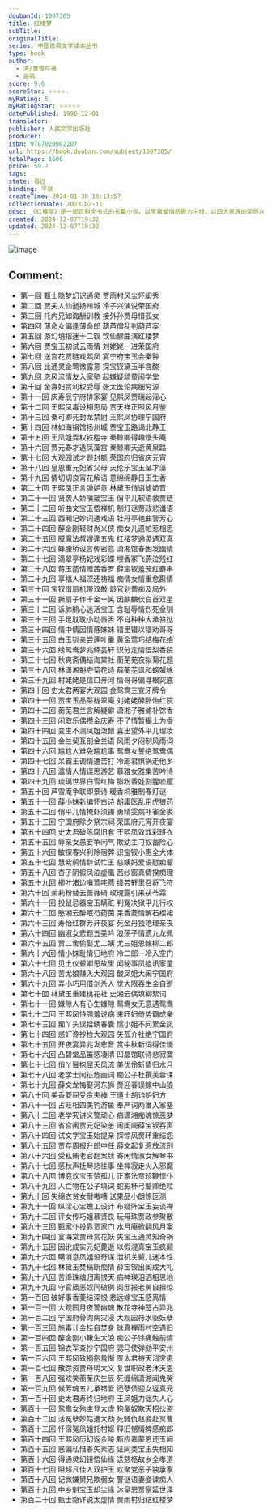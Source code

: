 ```yaml
---
doubanId: 1007305
title: 红楼梦
subTitle: 
originalTitle: 
series: 中国古典文学读本丛书
type: book
author:
  - 清/曹雪芹著
  - 高鹗
score: 9.6
scoreStar: ⭐⭐⭐⭐☆
myRating: 5
myRatingStar: ⭐⭐⭐⭐⭐
datePublished: 1996-12-01
translator: 
publisher: 人民文学出版社
producer: 
isbn: 9787020002207
url: https://book.douban.com/subject/1007305/
totalPage: 1606
price: 59.7
tags: 
state: 看过
binding: 平装
createTime: 2024-01-30 18:13:57
collectionDate: 2023-02-11
desc: 《红楼梦》是一部百科全书式的长篇小说。以宝黛爱情悲剧为主线，以四大家族的荣辱兴衰为背景，描绘出18世纪中国封建社会的方方面面，以及封建专制下新兴资本主义民主思想的萌动。结构宏大、情节委婉、细节精致，人物形象栩栩如生，声口毕现，堪称中国古代小说中的经 典。由红楼梦研究所校注、人民文学出版社出版的《红楼梦》以庚辰（1760）本《脂砚斋重评石头记》为底本，以甲戌（1754）本、已卯（1759）本、蒙古王府本、戚蓼生序本、舒元炜序本、郑振铎藏本、红楼梦稿本、列宁格勒藏本（俄藏本）、程甲本、程乙本等众多版本为参校本，是一个博采众长、非常适合大众阅读的本子；同时，对底本的重要修改，皆出校记，读者可因以了解《红楼梦》的不同版本状况。红学所的校注本已印行二十五年，其间1994年曾做过一次修订，又十几年过去，2008年推出修订第三版，体现了新的校注成果和科研成果。...(展开全部)《红楼梦》是一部百科全书式的长篇小说。以宝黛爱情悲剧为主线，以四大家族的荣辱兴衰为背景，描绘出18世纪中国封建社会的方方面面，以及封建专制下新兴资本主义民主思想的萌动。结构宏大、情节委婉、细节精致，人物形象栩栩如生，声口毕现，堪称中国古代小说中的经 典。由红楼梦研究所校注、人民文学出版社出版的《红楼梦》以庚辰（1760）本《脂砚斋重评石头记》为底本，以甲戌（1754）本、已卯（1759）本、蒙古王府本、戚蓼生序本、舒元炜序本、郑振铎藏本、红楼梦稿本、列宁格勒藏本（俄藏本）、程甲本、程乙本等众多版本为参校本，是一个博采众长、非常适合大众阅读的本子；同时，对底本的重要修改，皆出校记，读者可因以了解《红楼梦》的不同版本状况。红学所的校注本已印行二十五年，其间1994年曾做过一次修订，又十几年过去，2008年推出修订第三版，体现了新的校注成果和科研成果。关于《红楼梦》的作者，原本就有多种说法及推想，“前八十回曹雪芹著、后四十回高鹗续”的说法只是其中之一，这次修订中校注者改为“前八十回曹雪芹著；后四十回无名氏续，程伟元、高鹗整理”，应当是一种更科学的表述，体现了校注者对这一问题的新的认识。现在这个修订后的《红楼梦》是更加完善。曹雪芹,（？-1763，一作1764）清小说家。名霑，字梦阮，号雪芹、芹圃、芹溪。为满洲正白旗“包衣”人。自曾祖起，三代任江宁织造，其祖曹寅尤为康熙帝所信用。雍正初年，在统计阶级内部政治斗争牵连下，雪芹家受到重大打击，其父免职，产业被抄，遂随家迁居北京。他早年经历了一段封建大官僚地主家庭的繁华生活，后因家道衰落，趋于艰困。晚期居北京西郊，贫病而卒，年未及五十。性情高傲，嗜酒健谈。具有深厚的文化修养和卓越的艺术才能。他生活在我国已有资本主义生产萌芽的封建末世，在其后期又有机会接触到下层人民，因而对当时社会阶级斗争和思想斗争有较具体的感受，看到了统治阶级的腐朽凶残和内部的分崩离析。曾以十年时间，从事《石头记》（即《红楼梦》）的创作。书中通过一个贵族官僚大家庭的盛衰历史的描写，塑造了许多典型人物形象，对当时社会的黑暗腐败，进行了深刻的解剖和批判，并热情地歌...(展开全部)曹雪芹,（？-1763，一作1764）清小说家。名霑，字梦阮，号雪芹、芹圃、芹溪。为满洲正白旗“包衣”人。自曾祖起，三代任江宁织造，其祖曹寅尤为康熙帝所信用。雍正初年，在统计阶级内部政治斗争牵连下，雪芹家受到重大打击，其父免职，产业被抄，遂随家迁居北京。他早年经历了一段封建大官僚地主家庭的繁华生活，后因家道衰落，趋于艰困。晚期居北京西郊，贫病而卒，年未及五十。性情高傲，嗜酒健谈。具有深厚的文化修养和卓越的艺术才能。他生活在我国已有资本主义生产萌芽的封建末世，在其后期又有机会接触到下层人民，因而对当时社会阶级斗争和思想斗争有较具体的感受，看到了统治阶级的腐朽凶残和内部的分崩离析。曾以十年时间，从事《石头记》（即《红楼梦》）的创作。书中通过一个贵族官僚大家庭的盛衰历史的描写，塑造了许多典型人物形象，对当时社会的黑暗腐败，进行了深刻的解剖和批判，并热情地歌颂了具有异端思想的男女青年，成为我国古典小说中伟大的现实主义作品。但其中也反映了作者为封建制度“补天”的幻想和找不到出路的悲观情绪。据称先后曾增删五次，但未成全书而卒；今流行本一百二十回，后四十回一般认为是高鹗所续。也能诗，又善画石，但作品流传绝少。
created: 2024-12-07T19:32
updated: 2024-12-07T19:32
---
```


![image](assets/s1070959.jpg)

Comment: 
---



  - 第一回 甄士隐梦幻识通灵 贾雨村风尘怀闺秀
  - 第二回 贾夫人仙逝扬州城 冷子兴演说荣国府
  - 第三回 托内兄如海酬训教 接外孙贾母惜孤女
  - 第四回 薄命女偏逢薄命郎 葫芦僧乱判葫芦案
  - 第五回 游幻境指迷十二钗 饮仙醪曲演红楼梦
  - 第六回 贾宝玉初试云雨情 刘姥姥一进荣国府
  - 第七回 送宫花贾琏戏熙凤 宴宁府宝玉会秦钟
  - 第八回 比通灵金莺微露意 探宝钗黛玉半含酸
  - 第九回 恋风流情友入家塾 起嫌疑顽童闹学堂
  - 第十回 金寡妇贪利权受辱 张太医论病细穷源
  - 第十一回 庆寿辰宁府排家宴 见熙凤贾瑞起淫心
  - 第十二回 王熙凤毒设相思局 贾天祥正照风月鉴
  - 第十三回 秦可卿死封龙禁尉 王熙凤协理宁国府
  - 第十四回 林如海捐馆扬州城 贾宝玉路谒北静王
  - 第十五回 王凤姐弄权铁槛寺 秦鲸卿得趣馒头庵
  - 第十六回 贾元春才选凤藻宫 秦鲸卿夭逝黄泉路
  - 第十七回 大观园试才题封额 荣国府归省庆元宵
  - 第十八回 皇恩重元妃省父母 天伦乐宝玉呈才藻
  - 第十九回 情切切良宵花解语 意绵绵静日玉生香
  - 第二十回 王熙凤正言弹妒意 林黛玉俏语谑娇音
  - 第二十一回 贤袭人娇嗔箴宝玉 俏平儿软语救贾琏
  - 第二十二回 听曲文宝玉悟禅机 制灯谜贾政悲谶语
  - 第二十三回 西厢记妙词通戏语 牡丹亭艳曲警芳心
  - 第二十四回 醉金刚轻财尚义侠 痴女儿遗帕惹相思
  - 第二十五回 魇魔法叔嫂逢五鬼 红楼梦通灵遇双真
  - 第二十六回 蜂腰桥设言传密意 潇湘馆春困发幽情
  - 第二十七回 滴翠亭杨妃戏彩蝶 埋香冢飞燕泣残红
  - 第二十八回 蒋玉菡情赠茜香罗 薛宝钗羞笼红麝串
  - 第二十九回 享福人福深还祷福 痴情女情重愈斟情
  - 第三十回 宝钗借扇机带双敲 龄官划蔷痴及局外
  - 第三十一回 撕扇子作千金一笑 因麒麟伏白首双星
  - 第三十二回 诉肺腑心迷活宝玉 含耻辱情烈死金钏
  - 第三十三回 手足耽耽小动唇舌 不肖种种大承笞挞
  - 第三十四回 情中情因情感妹妹 错里错以错劝哥哥
  - 第三十五回 白玉钏亲尝莲叶羹 黄金莺巧结梅花络
  - 第三十六回 绣鸳鸯梦兆绛芸轩 识分定情悟梨香院
  - 第三十七回 秋爽斋偶结海棠社 蘅芜苑夜拟菊花题
  - 第三十八回 林潇湘魁夺菊花诗 薛蘅芜讽和螃蟹咏
  - 第三十九回 村姥姥是信口开河 情哥哥偏寻根究底
  - 第四十回 史太君两宴大观园 金鸳鸯三宣牙牌令
  - 第四十一回 贾宝玉品茶栊翠庵 刘姥姥醉卧怡红院
  - 第四十二回 蘅芜君兰言解疑癖 潇湘子雅谑补馀香
  - 第四十三回 闲取乐偶攒金庆寿 不了情暂撮土为香
  - 第四十四回 变生不测凤姐泼醋 喜出望外平儿理妆
  - 第四十五回 金兰契互剖金兰语 风雨夕闷制风雨词
  - 第四十六回 尴尬人难免尴尬事 鸳鸯女誓绝鸳鸯偶
  - 第四十七回 呆霸王调情遭苦打 冷郎君惧祸走他乡
  - 第四十八回 滥情人情误思游艺 慕雅女雅集苦吟诗
  - 第四十九回 琉璃世界白雪红梅 脂粉香娃割腥啖膻
  - 第五十回 芦雪庵争联即景诗 暖香坞雅制春灯谜
  - 第五十一回 薛小妹新编怀古诗 胡庸医乱用虎狼药
  - 第五十二回 俏平儿情掩虾须镯 勇晴雯病补雀金裘
  - 第五十三回 宁国府除夕祭宗祠 荣国府元宵开夜宴
  - 第五十四回 史太君破陈腐旧套 王熙凤效戏彩班衣
  - 第五十五回 辱亲女愚妾争闲气 欺幼主刁奴蓄险心
  - 第五十六回 敏探春兴利除宿弊 识宝钗小惠全大体
  - 第五十七回 慧紫鹃情辞试忙玉 慈姨妈爱语慰痴颦
  - 第五十八回 杏子阴假凤泣虚凰 茜纱窗真情揆痴理
  - 第五十九回 柳叶渚边嗔莺咤燕 绛芸轩里召将飞符
  - 第六十回 茉莉粉替去蔷薇硝 玫瑰露引来茯苓霜
  - 第六十一回 投鼠忌器宝玉瞒赃 判冤决狱平儿行权
  - 第六十二回 憨湘云醉眠芍药茵 呆香菱情解石榴裙
  - 第六十三回 寿怡红群芳开夜宴 死金丹独艳理亲丧
  - 第六十四回 幽淑女悲题五美吟 浪荡子情遗九龙佩
  - 第六十五回 贾二舍偷娶尤二姨 尤三姐思嫁柳二郎
  - 第六十六回 情小妹耻情归地府 冷二郎一冷入空门
  - 第六十七回 见土仪颦卿思故里 闻秘事凤姐讯家童
  - 第六十八回 苦尤娘赚入大观园 酸凤姐大闹宁国府
  - 第六十九回 弄小巧用借剑杀人 觉大限吞生金自逝
  - 第七十回 林黛玉重建桃花社 史湘云偶填柳絮词
  - 第七十一回 嫌隙人有心生嫌隙 鸳鸯女无意遇鸳鸯
  - 第七十二回 王熙凤恃强羞说病 来旺妇倚势霸成亲
  - 第七十三回 痴丫头误拾绣春囊 懦小姐不问累金凤
  - 第七十四回 惑奸谗抄检大观园 矢孤介社绝宁国府
  - 第七十五回 开夜宴异兆发悲音 赏中秋新词得佳谶
  - 第七十六回 凸碧堂品笛感凄清 凹晶馆联诗悲寂寞
  - 第七十七回 俏丫鬟抱屈夭风流 美优伶斩情归水月
  - 第七十八回 老学士闲征危画词 痴公子杜撰芙蓉诔
  - 第七十九回 薛文龙悔娶河东狮 贾迎春误嫁中山狼
  - 第八十回 美香菱屈受贪夫棒 王道士胡诌妒妇方
  - 第八十一回 占旺相四美钓游鱼 奉严词两番入家塾
  - 第八十二回 老学究讲义警顽心 病潇湘痴魂惊恶梦
  - 第八十三回 省宫闱贾元妃染恙 闹闺阃薛宝钗吞声
  - 第八十四回 试文字宝玉始提亲 探惊风贾环重结怨
  - 第八十五回 贾存周报升郎中任 薛文起复惹放流刑
  - 第八十六回 受私贿老官翻案牍 寄闲情淑女解琴书
  - 第八十七回 感秋声抚琴悲往事 坐禅寂走火入邪魔
  - 第八十八回 博庭欢宝玉赞孤儿 正家法贾珍鞭悍仆
  - 第八十九回 人亡物在公子填词 蛇影杯弓颦卿绝粒
  - 第九十回 失绵衣贫女耐嗷嘈 送果品小朗惊叵测
  - 第九十一回 纵淫心宝蟾工设计 布疑阵宝玉妄谈禅
  - 第九十二回 评女传巧姐慕贤良 玩母珠贾政参聚散
  - 第九十三回 甄家仆投靠贾家门 水月庵掀翻风月案
  - 第九十四回 宴海棠贾母赏花妖 失宝玉通灵知奇祸
  - 第九十五回 因讹成实元妃薨逝 以假混真宝玉疯颠
  - 第九十六回 瞒消息凤姐设奇谋 泄机关颦儿迷本性
  - 第九十七回 林黛玉焚稿断痴情 薛宝钗出闺成大礼
  - 第九十八回 苦绛珠魂归离恨天 病神瑛泪洒相思地
  - 第九十九回 守官箴恶奴同破例 阅邸报老舅自担惊
  - 第一百回 破好事香菱结深恨 悲远嫁宝玉感离情
  - 第一百一回 大观园月夜警幽魂 散花寺神签占异兆
  - 第一百二回 宁国府骨肉病灾浸 大观园符水驱妖孽
  - 第一百三回 施毒计金桂自焚身 昧真禅雨村空遇旧
  - 第一百四回 醉金刚小鳅生大浪 痴公子馀痛触前情
  - 第一百五回 锦衣军查抄宁国府 骢马使弹劾平安州
  - 第一百六回 王熙凤致祸抱羞惭 贾太君祷天消灾患
  - 第一百七回 散馀资贾母明大义 复世职政老沐天恩
  - 第一百八回 强欢笑蘅芜庆生辰 死缠绵潇湘闻鬼哭
  - 第一百九回 候芳魂五儿承错爱 还孽债迎女返真元
  - 第一百十回 史太君寿终归地府 王凤姐力诎失人心
  - 第百十一回 鸳鸯女殉主登太虚 狗彘奴欺天招伙盗
  - 第百十二回 活冤孽妙姑遭大劫 死雠仇赵妾赴冥曹
  - 第百十三回 忏宿冤凤姐托村妪 释旧憾情婢感痴郎
  - 第百十四回 王熙凤历幻返金陵 甄应嘉蒙恩还玉阙
  - 第百十五回 惑偏私惜春矢素志 证同类宝玉失相知
  - 第百十六回 得通灵幻镜悟仙缘 送慈柩故乡全孝道
  - 第百十七回 阻超凡佳人双护玉 欢聚党恶子独承家
  - 第百十八回 记微嫌舅兄欺弱女 警谜语妻妾谏痴人
  - 第百十九回 中乡魁宝玉却尘缘 沐皇恩贾家延世泽
  - 第百二十回 甄士隐详说太虚情 贾雨村归结红楼梦
